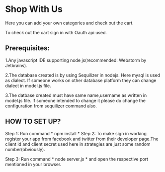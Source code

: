 # Shop With Us

Here you can add your own categories and check out the cart.

To check out the cart sign in with Oauth api used.


## Prerequisites:

1.Any javascript IDE supporting node js(recommended: Webstorm by Jetbrains).

2.The database created is by using Sequilizer in nodejs. Here mysql is used as dialect. If someone works on other database platform they can change dialect in model.js file.

3.The datbase created must have same name,username as written in model.js file. If someone intended to change it please do change the configuration from sequilizer command also.

## HOW TO SET UP?

Step 1: Run command
       * npm install *
  Step 2: To make sign in working register your app from facebook and twitter from their developer page.The client id and client secret used here in strategies are just some random number(obviously).

Step 3: Run command * node server.js * and open the respective port mentioned in your browser.     
      
